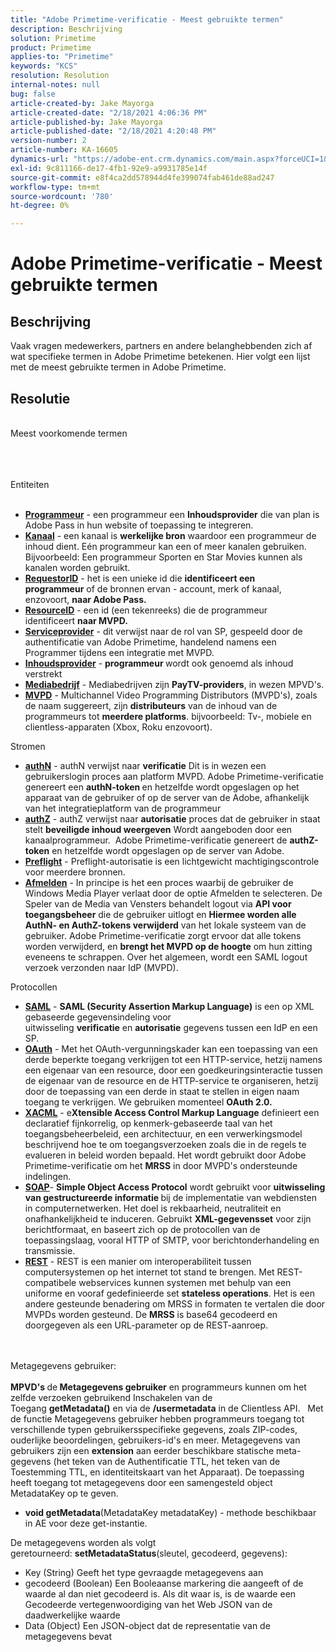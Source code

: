```yaml
---
title: "Adobe Primetime-verificatie - Meest gebruikte termen"
description: Beschrijving
solution: Primetime
product: Primetime
applies-to: "Primetime"
keywords: "KCS"
resolution: Resolution
internal-notes: null
bug: false
article-created-by: Jake Mayorga
article-created-date: "2/18/2021 4:06:36 PM"
article-published-by: Jake Mayorga
article-published-date: "2/18/2021 4:20:48 PM"
version-number: 2
article-number: KA-16605
dynamics-url: "https://adobe-ent.crm.dynamics.com/main.aspx?forceUCI=1&pagetype=entityrecord&etn=knowledgearticle&id=9ecbfd41-0372-eb11-a812-00224809aac7"
exl-id: 9c811166-de17-4fb1-92e9-a9931785e14f
source-git-commit: e8f4ca2dd578944d4fe399074fab461de88ad247
workflow-type: tm+mt
source-wordcount: '780'
ht-degree: 0%

---
```


# Adobe Primetime-verificatie - Meest gebruikte termen

## Beschrijving


Vaak vragen medewerkers, partners en andere belanghebbenden zich af wat specifieke termen in Adobe Primetime betekenen. Hier volgt een lijst met de meest gebruikte termen in Adobe Primetime.


## Resolutie

<br>Meest voorkomende termen<br><br>

<br><br>Entiteiten<br><br>
- <u><b>Programmeur</b></u> - een programmeur een <b>Inhoudsprovider</b> die van plan is Adobe Pass in hun website of toepassing te integreren.
- <u><b>Kanaal</b></u> - een kanaal is <b>werkelijke bron</b> waardoor een programmeur de inhoud dient. Eén programmeur kan een of meer kanalen gebruiken. Bijvoorbeeld: Een programmeur Sporten en Star Movies kunnen als kanalen worden gebruikt.
- <u><b>RequestorID</b></u> - het is een unieke id die <b>identificeert een programmeur</b> of de bronnen ervan - account, merk of kanaal, enzovoort, <b>naar Adobe Pass. </b>
- <u><b>ResourceID</b></u> - een id (een tekenreeks) die de programmeur identificeert <b>naar MVPD. </b>
- <u><b>Serviceprovider</b></u> - dit verwijst naar de rol van SP, gespeeld door de authentificatie van Adobe Primetime, handelend namens een Programmer tijdens een integratie met MVPD.
- <u><b>Inhoudsprovider</b></u> - <b>programmeur </b>wordt ook genoemd als inhoud verstrekt
- <u><b>Mediabedrijf</b></u> - Mediabedrijven zijn <b>PayTV-providers</b>, in wezen MPVD&#39;s.
- <u><b>MVPD</b></u> - Multichannel Video Programming Distributors (MVPD&#39;s), zoals de naam suggereert, zijn <b>distributeurs</b> van de inhoud van de programmeurs tot <b>meerdere platforms</b>. bijvoorbeeld: Tv-, mobiele en clientless-apparaten (Xbox, Roku enzovoort).

Stromen
- <u><b>authN</b></u> - authN verwijst naar <b>verificatie</b> Dit is in wezen een gebruikerslogin proces aan platform MVPD. Adobe Primetime-verificatie genereert een <b>authN-token </b>en hetzelfde wordt opgeslagen op het apparaat van de gebruiker of op de server van de Adobe, afhankelijk van het integratieplatform van de programmeur
- <u><b>authZ</b></u> - authZ verwijst naar <b>autorisatie</b> proces dat de gebruiker in staat stelt <b>beveiligde inhoud weergeven</b> Wordt aangeboden door een kanaalprogrammeur.  Adobe Primetime-verificatie genereert de <b>authZ-token</b> en hetzelfde wordt opgeslagen op de server van Adobe.
- <u><b>Preflight</b></u> - Preflight-autorisatie is een lichtgewicht machtigingscontrole voor meerdere bronnen.
- <u><b>Afmelden</b></u> - In principe is het een proces waarbij de gebruiker de Windows Media Player verlaat door de optie Afmelden te selecteren. De Speler van de Media van Vensters behandelt logout via <b>API voor toegangsbeheer</b> die de gebruiker uitlogt en <b>Hiermee worden alle AuthN- en AuthZ-tokens verwijderd</b> van het lokale systeem van de gebruiker. Adobe Primetime-verificatie zorgt ervoor dat alle tokens worden verwijderd, en <b>brengt het MVPD op de hoogte</b> om hun zitting eveneens te schrappen. Over het algemeen, wordt een SAML logout verzoek verzonden naar IdP (MVPD).



Protocollen
- <b><u>SAML</u></b> - <b>SAML (Security Assertion Markup Language)</b> is een op XML gebaseerde gegevensindeling voor uitwisseling <b>verificatie</b> en <b>autorisatie</b> gegevens tussen een IdP en een SP.
- <u><b>OAuth</b></u> - Met het OAuth-vergunningskader kan een toepassing van een derde beperkte toegang verkrijgen tot een HTTP-service, hetzij namens een eigenaar van een resource, door een goedkeuringsinteractie tussen de eigenaar van de resource en de HTTP-service te organiseren, hetzij door de toepassing van een derde in staat te stellen in eigen naam toegang te verkrijgen. We gebruiken momenteel <b>OAuth 2.0.</b>
- <b><u>XACML</u></b> - e<b>Xtensible Access Control Markup Language</b> definieert een declaratief fijnkorrelig, op kenmerk-gebaseerde taal van het toegangsbeheerbeleid, een architectuur, en een verwerkingsmodel beschrijvend hoe te om toegangsverzoeken zoals die in de regels te evalueren in beleid worden bepaald. Het wordt gebruikt door Adobe Primetime-verificatie om het <b>MRSS</b> in door MVPD&#39;s ondersteunde indelingen.
- <b><u>SOAP</u></b>- <b>Simple Object Access Protocol</b> wordt gebruikt voor <b>uitwisseling van gestructureerde informatie </b>bij de implementatie van webdiensten in computernetwerken. Het doel is rekbaarheid, neutraliteit en onafhankelijkheid te induceren. Gebruikt <b>XML-gegevensset</b> voor zijn berichtformaat, en baseert zich op de protocollen van de toepassingslaag, vooral HTTP of SMTP, voor berichtonderhandeling en transmissie.
- <u><b>REST</b></u> - REST is een manier om interoperabiliteit tussen computersystemen op het internet tot stand te brengen. Met REST-compatibele webservices kunnen systemen met behulp van een uniforme en vooraf gedefinieerde set <b>stateless operations</b>. Het is een andere gesteunde benadering om MRSS in formaten te vertalen die door MVPDs worden gesteund. De <b>MRSS</b> is base64 gecodeerd en doorgegeven als een URL-parameter op de REST-aanroep.

<br><br>Metagegevens gebruiker:<br><br>
<b>MPVD&#39;s </b>de<b> Metagegevens gebruiker</b> en programmeurs kunnen om het zelfde verzoeken gebruikend Inschakelen van de Toegang <b>getMetadata()</b> en via de <b>/usermetadata</b> in de Clientless API.   Met de functie Metagegevens gebruiker hebben programmeurs toegang tot verschillende typen gebruikersspecifieke gegevens, zoals ZIP-codes, ouderlijke beoordelingen, gebruikers-id&#39;s en meer. Metagegevens van gebruikers zijn een <b>extension</b> aan eerder beschikbare statische meta-gegevens (het teken van de Authentificatie TTL, het teken van de Toestemming TTL, en identiteitskaart van het Apparaat). De toepassing heeft toegang tot metagegevens door een samengesteld object MetadataKey op te geven.

- <b>void getMetadata</b>(MetadataKey metadataKey) - methode beschikbaar in AE voor deze get-instantie.


De metagegevens worden als volgt geretourneerd: <b>setMetadataStatus</b>(sleutel, gecodeerd, gegevens):

- Key (String) Geeft het type gevraagde metagegevens aan
- gecodeerd (Boolean) Een Booleaanse markering die aangeeft of de waarde al dan niet gecodeerd is. Als dit waar is, is de waarde een Gecodeerde vertegenwoordiging van het Web JSON van de daadwerkelijke waarde
- Data (Object) Een JSON-object dat de representatie van de metagegevens bevat

